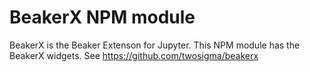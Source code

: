 # BeakerX NPM module

BeakerX is the Beaker Extenson for Jupyter.
This NPM module has the BeakerX widgets.
See https://github.com/twosigma/beakerx
